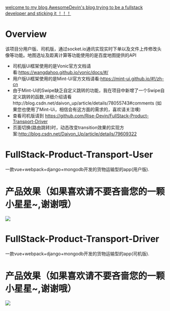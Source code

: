 [welcome to my blog,AwesomeDevin's blog,trying to be a fullstack developer and sticking it ！！！](https://github.com/AwesomeDevin/blog)
# Overview
该项目分用户版、司机版，通过socket.io通讯实现实时下单以及文件上传修改头像等功能。地图选址及距离计算等功能使用的是百度地图提供的API

* 司机版Ui框架使用的是Vonic官方文档请看:https://wangdahoo.github.io/vonic/docs/#/
* 用户版Ui框架使用的是Mint-Ui官方文档请看:https://mint-ui.github.io/#!/zh-cn
* 由于Mint-Ui的Swipe缺乏自定义跳转的功能，我在项目中新增了一个Swipe自定义跳转的函数,详细介绍请看http://blog.csdn.net/daivon_up/article/details/78055743#comments (如果您也使用了Mint-Ui，相信会有这方面的需求的，喜欢请关注噢)
* 查看司机版请到 https://github.com/Rise-Devin/FullStack-Product-Transport-Driver
* 页面切换(路由跳转)时，动态改变transition效果的实现方案:http://blog.csdn.net/Daivon_Up/article/details/79609322

# FullStack-Product-Transport-User
一款vue+webpack+django+mongodb开发的货物运输型的app(用户版).
# 产品效果（如果喜欢请不要吝啬您的一颗小星星~,谢谢哦）
![](https://raw.githubusercontent.com/Rise-Devin/FullStack-Product-Transport-User/master/media/tohcart-user.gif)

# FullStack-Product-Transport-Driver
一款vue+webpack+django+mongodb开发的货物运输型的app(司机版).

# 产品效果（如果喜欢请不要吝啬您的一颗小星星~,谢谢哦）
![](https://raw.githubusercontent.com/Rise-Devin/FullStack-Product-Transport-Driver/master/tohcart.gif)


